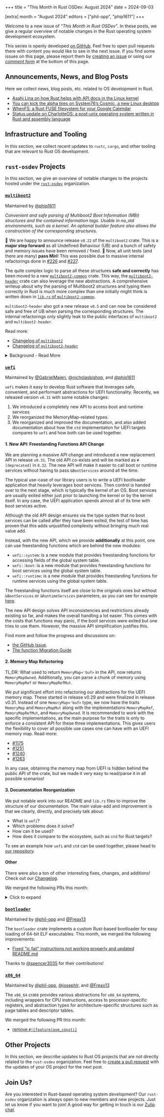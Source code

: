 +++
title = "This Month in Rust OSDev: August 2024"
date = 2024-09-03

[extra]
month = "August 2024"
editors = ["phil-opp", "phip1611"]
+++

Welcome to a new issue of _"This Month in Rust OSDev"_. In these posts, we give a regular overview of notable changes in the Rust operating system development ecosystem.

<!-- more -->

This series is openly developed [on GitHub](https://github.com/rust-osdev/homepage/). Feel free to open pull requests there with content you would like to see in the next issue. If you find some issues on this page, please report them by [creating an issue](https://github.com/rust-osdev/homepage/issues/new) or using our <a href="#comment-form">_comment form_</a> at the bottom of this page.

<!--
    This is a draft for the upcoming "This Month in Rust OSDev (August 2024)" post.
    Feel free to create pull requests against the `next` branch to add your
    content here.
    Please take a look at the past posts on https://rust-osdev.com/ to see the
    general structure of these posts.
-->

## Announcements, News, and Blog Posts

Here we collect news, blog posts, etc. related to OS development in Rust.

<!--
Please follow this template:

- [Title](https://example.com)
  - (optional) Some additional context
-->

- [Asahi Lina on how Rust helps with API docs in the Linux kernel](https://vt.social/@lina/113056457969145576)
- [You can kick the alpha tires on System76’s Cosmic, a new Linux desktop](https://arstechnica.com/gadgets/2024/08/you-can-kick-the-alpha-tires-on-system76s-cosmic-a-new-linux-desktop/)
- [WhenFS: a Rust FUSE filesystem for your Google Calendar](https://github.com/lvkv/whenfs)
- [Status update on CharlotteOS: a post-unix operating system written in Rust and assembly language](https://www.reddit.com/r/rust/comments/1epkro0/status_update_on_charlotteos_a_postunix_operating/)


## Infrastructure and Tooling

In this section, we collect recent updates to `rustc`, `cargo`, and other tooling that are relevant to Rust OS development.

<!--
    Please use the following template:

- [Title](https://example.com)
  - (optional) Some additional context
-->

## `rust-osdev` Projects

In this section, we give an overview of notable changes to the projects hosted under the [`rust-osdev`](https://github.com/rust-osdev/about) organization.

<!--
    Please use the following template:

    ### [`repo_name`](https://github.com/rust-osdev/repo_name)
    <span class="maintainers">Maintained by [@maintainer_1](https://github.com/maintainer_1)</span>

    The `repo_name` crate ...<<short introduction>>...

    We merged the following changes this month:
    <<changelog, either in list or text form>>
-->


### [`multiboot2`](https://github.com/rust-osdev/acpi)
<span class="maintainers">Maintained by [@phip1611](https://github.com/phip1611)</span>

_Convenient and safe parsing of Multiboot2 Boot Information (MBI) structures and
the contained information tags. Usable in no_std environments, such as a kernel. 
An optional builder feature also allows the construction of the corresponding 
structures._

🎉 We are happy to announce release `v0.22` of the `multiboot2` crate. This is a
**major step forward** as all Undefined Behaviour (UB) and a bunch of safety and
memory issues have been removed / fixed. 🎉 Now, all unit tests (and there are
many) **pass Miri**! This was possible due to massive internal refactorings done
in [#226](https://github.com/rust-osdev/multiboot2/pull/226) and [#227](https://github.com/rust-osdev/multiboot2/pull/227).

The quite complex logic to parse all these structures **safe and correctly**
has been moved to a new [`multiboot2-common`](https://docs.rs/multiboot2-common)
crate. This way, the [`multiboot2-header`](https://crates.io/crates/multiboot2-header)
crate can also leverage the new abstractions. A comprehensive writeup about why 
the parsing of Multiboot2 structures and typing them correctly in Rust is much
more complex than one initially might think is written down in 
[`lib.rs` of `multiboot2-common`](https://docs.rs/multiboot2-common).

`multiboot2-header` also got a new release `v0.5` and can now be considered 
safe and free of UB when parsing the corresponding structures. The internal
refactorings only slightly leak to the public interfaces of `multiboot2`
and `multiboot2-header`.

Read more:
- [Changelog of `multiboot2`](https://github.com/rust-osdev/multiboot2/blob/b95b73508925b5484a0cf531a45c9c9ce555d560/multiboot2/Changelog.md)
- [Changelog of `multiboot2-header`](https://github.com/rust-osdev/multiboot2/blob/b95b73508925b5484a0cf531a45c9c9ce555d560/multiboot2-header/Changelog.md)

<details>
<summary>Background - Read More</summary>

The crate grew historically without a centralized design or approach how to work
with memory and pointers. Therefore, many UB way unintentionally created. We 
are happy to get lack of the technical debt. Nevertheless, thanks to everyone
who contributed over the years - sorry if we had to rewrite your code in this 
one! :)
</details>

### [`uefi`](https://github.com/rust-osdev/uefi-rs)
<span class="maintainers">Maintained by [@GabrielMajeri](https://github.com/GabrielMajeri), [@nicholasbishop](https://github.com/nicholasbishop), and [@phip1611](https://github.com/phip1611)</span>

`uefi` makes it easy to develop Rust software that leverages safe, convenient,
and performant abstractions for UEFI functionality. Recently, we released 
version `v0.31` with some notable changes:

1. We introduced a completely new API to access boot and runtime services
2. We reorganized the MemoryMap-related types.
3. We reorganized and improved the documentation, and also added documentation
   about how the `std` implementation for UEFI targets compares to `uefi` and
   how both can be used together.

#### 1. New API: Freestanding Functions API Change

We are planning a massive API change and introduced a new replacement API in
release `v0.31`. The old API co-exists and will be marked as 
`#[deprecated]` in `0.32`. The new API will make it easier to call boot or 
runtime services without having to pass `&BootServices` around all the time.

The typical use-case of our library users is to write a UEFI bootloader
application that heavily leverages boot services. Then control is handed over to
the next stage, which is typically the kernel of an OS. Boot services are
usually exited either just prior to launching the kernel or by the kernel
itself. In any case, the UEFI application spends almost all of its time with
boot services active.

Although the old API design ensures via the type system that no boot
services can be called after they have been exited, the test of time has proven
that this adds unjustified complexity without bringing much real value add.

Instead, with the new API, which we provide **additionally** at this point,
one can use freestanding functions which are behind the new modules:

- `uefi::system`: is a new module that provides freestanding functions for
  accessing fields of the global system table.
- `uefi::boot`:
  is a new module that provides freestanding functions for boot services using
  the global system table.
- `uefi::runtime`: is a new module that provides freestanding functions for
  runtime services using the global system table.

The freestanding functions itself are close to the originals ones but without
`&BootServices` or `&RuntimeServices` parameters, as you can see for example
[here](https://github.com/rust-osdev/uefi-rs/pull/1344/files#diff-46f1e3c04d719fff471faf35c4d218430e1d664ac0a0fab9d2c15870c2d0f066).

The new API design solves API inconsistencies and restrictions already existing
so far, and makes the overall handling a lot easier. This comes with the costs
that functions may panic, if the boot services were exited but one tries to use
them. However, the massive API simplification justifies this.

Find more and follow the progress and discussions on:
- [the GitHub Issue](https://github.com/rust-osdev/uefi-rs/issues/893#issuecomment-2241610633).
- [The function Migration Guide](https://github.com/rust-osdev/uefi-rs/blob/main/docs/funcs_migration.md)

#### 2. Memory Map Refactoring

TL;DR: What used to return `MemoryMap<'buf>` in the API, now returns
`MemoryMapOwned`. Additionally, you can parse a chunk of memory using
`MemoryMapRef` or `MemoryMapRefMut`.

We put significant effort into refactoring our abstractions for the UEFI memory 
map. These started in release v0.29 and were finalized in release v0.31. 
Instead of one `MemoryMap<'buf>` type, we now have the traits `MemoryMap` and 
`MemoryMapMut` along with the implementations `MemoryMapRef`, `MemoryMapRefMut`, 
and `MemoryMapOwned`. It is recommended to work with the specific 
implementations, as the main purpose for the traits is only to enforce a 
consistent API for these three implementations. This gives users the 
flexibility to cover all possible use cases one can have with an UEFI memory 
map. Read more:
- [#1175](https://github.com/rust-osdev/uefi-rs/pull/1175)
- [#1251](https://github.com/rust-osdev/uefi-rs/pull/1251)
- [#1240](https://github.com/rust-osdev/uefi-rs/pull/1240)
- [#1263](https://github.com/rust-osdev/uefi-rs/pull/1263)

In any case, obtaining the memory map from UEFI is hidden behind the
public API of the crate, but we made it very easy to read/parse it in all
possible scenarios!

#### 3. Documentation Reorganization

We put notable work into our README and `lib.rs` files to improve the
structure of our documentation. The main value-add and improvement is that we 
clearly, directly, and precisely talk about:

- What is `uefi`?
- Which problems does it solve?
- How can it be used?
- How does it compare to the ecosystem, such as `std` for Rust targets?

To see an example how `uefi` and `std` can be used together, please head to
[our repository](https://github.com/rust-osdev/uefi-rs/tree/main/uefi-std-example).

#### Other

There were also a ton of other interesting fixes, changes, and additions! 
Check out our [Changelog](https://github.com/rust-osdev/uefi-rs/blob/main/uefi/CHANGELOG.md).

We merged the following PRs this month:

<details><summary>Click to expand</summary>


- [boot: Add freestanding version of raise_tpl](https://github.com/rust-osdev/uefi-rs/pull/1276)
- [boot: Add freestanding connect_controller and disconnect_controller](https://github.com/rust-osdev/uefi-rs/pull/1278)
- [nix/niv: update dependencies](https://github.com/rust-osdev/uefi-rs/pull/1279)
- [boot: Add freestanding exit function](https://github.com/rust-osdev/uefi-rs/pull/1283)
- [uefi: Fix lifetimes in device_path TryFrom<&[u8]> impls](https://github.com/rust-osdev/uefi-rs/pull/1282)
- [release: uefi-0.30.0](https://github.com/rust-osdev/uefi-rs/pull/1285)
- [uefi: Add release data to 0.30.0 release](https://github.com/rust-osdev/uefi-rs/pull/1286)
- [doc: unified catchy new Crate introduction [doc: 1/N]](https://github.com/rust-osdev/uefi-rs/pull/1284)
- [boot: Add freestanding version of `create_event`](https://github.com/rust-osdev/uefi-rs/pull/1280)
- [Merge release-v0.30 branch into main](https://github.com/rust-osdev/uefi-rs/pull/1289)
- [boot: Add freestanding stall](https://github.com/rust-osdev/uefi-rs/pull/1296)
- [boot: Add freestanding check_event](https://github.com/rust-osdev/uefi-rs/pull/1295)
- [doc: move misc stuff from README to lib.rs [doc: 2/N] ](https://github.com/rust-osdev/uefi-rs/pull/1290)
- [Restore some memory exports to uefi::table::boot](https://github.com/rust-osdev/uefi-rs/pull/1299)
- [Remove dead_code workarounds](https://github.com/rust-osdev/uefi-rs/pull/1302)
- [runtime: Add freestanding set_virtual_address_map](https://github.com/rust-osdev/uefi-rs/pull/1301)
- [Add freestanding set_timer and wait_for_event](https://github.com/rust-osdev/uefi-rs/pull/1298)
- [Add freestanding {install,reinstall,uninstall}_protocol_interface functions](https://github.com/rust-osdev/uefi-rs/pull/1300)
- [boot: Add freestanding close_event](https://github.com/rust-osdev/uefi-rs/pull/1304)
- [boot: Add freestanding install_configuration_table](https://github.com/rust-osdev/uefi-rs/pull/1306)
- [boot: Add freestanding version of protocols_per_handle](https://github.com/rust-osdev/uefi-rs/pull/1305)
- [misc small improvements](https://github.com/rust-osdev/uefi-rs/pull/1308)
- [boot: Add freestanding test_protocol](https://github.com/rust-osdev/uefi-rs/pull/1310)
- [boot: Add freestanding set_watchdog_timer](https://github.com/rust-osdev/uefi-rs/pull/1311)
- [boot: Add freestanding memory_map](https://github.com/rust-osdev/uefi-rs/pull/1312)
- [boot: Add freestanding create_event_ex](https://github.com/rust-osdev/uefi-rs/pull/1313)
- [boot: Add freestanding get_handle_for_protocol](https://github.com/rust-osdev/uefi-rs/pull/1314)
- [Add doc on freestanding function migration](https://github.com/rust-osdev/uefi-rs/pull/1315)
- [boot: Add freestanding locate_device_path](https://github.com/rust-osdev/uefi-rs/pull/1316)
- [boot: Add freestanding locate_handle and find_handles](https://github.com/rust-osdev/uefi-rs/pull/1321)
- [boot: Add freestanding get_image_file_system](https://github.com/rust-osdev/uefi-rs/pull/1322)
- [boot: Add freestanding exit_boot_services](https://github.com/rust-osdev/uefi-rs/pull/1325)
- [uefi: Add table::system_table_raw](https://github.com/rust-osdev/uefi-rs/pull/1323)
- [boot: Add freestanding register_protocol_notify](https://github.com/rust-osdev/uefi-rs/pull/1324)
- [doc: add comprehensive About section to lib.rs [doc: 3/N]](https://github.com/rust-osdev/uefi-rs/pull/1291)
- [uefi: Drop BootServices arg from device path <-> text conversions](https://github.com/rust-osdev/uefi-rs/pull/1327)
- [Revert "uefi: Drop BootServices arg from device path <-> text conversions"](https://github.com/rust-osdev/uefi-rs/pull/1328)
- [Update funcs_migration doc](https://github.com/rust-osdev/uefi-rs/pull/1329)
- [uefi: add BootPolicy type](https://github.com/rust-osdev/uefi-rs/pull/1326)
- [ci: cancel obsolete runs automatically + streamline](https://github.com/rust-osdev/uefi-rs/pull/1332)
- [LoadFileProtocol and LoadFile2Protocol](https://github.com/rust-osdev/uefi-rs/pull/1297)
- [doc: Comparison to Ecosystem (including Rust std impl) [doc: 4/N]](https://github.com/rust-osdev/uefi-rs/pull/1292)
- [release: uefi-macros-0.15.0, uefi-raw-0.7.0, uefi-0.31.0](https://github.com/rust-osdev/uefi-rs/pull/1330)
- [uefi: Inline the template example into lib.rs doc](https://github.com/rust-osdev/uefi-rs/pull/1338)
- [release: uefi-0.31.0](https://github.com/rust-osdev/uefi-rs/pull/1339)
- [doc: Talk about Documentation Organization/Overview [doc: 5/N]](https://github.com/rust-osdev/uefi-rs/pull/1293)
- [uefi std: add example and add book chapter](https://github.com/rust-osdev/uefi-rs/pull/1331)
- [uefi: Drop BootServices arg from device path <-> text conversions](https://github.com/rust-osdev/uefi-rs/pull/1340)
- [test-runner: Convert all examples to new style](https://github.com/rust-osdev/uefi-rs/pull/1342)
- [uefi: Drop BootServices arg from GraphicsOutput::modes](https://github.com/rust-osdev/uefi-rs/pull/1344)
- [Update the uefi::allocator module to use the global system table](https://github.com/rust-osdev/uefi-rs/pull/1343)
- [doc: final README streamlining [doc: 6/6]](https://github.com/rust-osdev/uefi-rs/pull/1294)
- [uefi: Drop BootServices arg from ComponentName::open](https://github.com/rust-osdev/uefi-rs/pull/1345)
- [ci: release package check](https://github.com/rust-osdev/uefi-rs/pull/1341)
- [book: Update protocols how-to to use the `boot` module](https://github.com/rust-osdev/uefi-rs/pull/1347)
- [uefi: Move various types to the `uefi::boot` module](https://github.com/rust-osdev/uefi-rs/pull/1346)
- [ci: Use `cargo xtask fmt --check`](https://github.com/rust-osdev/uefi-rs/pull/1348)
- [uefi: Move various types to the `uefi::runtime` module](https://github.com/rust-osdev/uefi-rs/pull/1349)
- [uefi: Make FileSystem work with both variants of ScopedProtocol](https://github.com/rust-osdev/uefi-rs/pull/1352)
- [uefi: Fix compilation of minimal example](https://github.com/rust-osdev/uefi-rs/pull/1353)
- [uefi-macros: Rename generated entry arguments](https://github.com/rust-osdev/uefi-rs/pull/1350)
- [book: Update boot_stages and tables](https://github.com/rust-osdev/uefi-rs/pull/1351)
- [uefi: Drop args from main in the example](https://github.com/rust-osdev/uefi-rs/pull/1355)
- [uefi-macros: Use uefi::boot::set_image_handle](https://github.com/rust-osdev/uefi-rs/pull/1354)
- [template: Drop args to main](https://github.com/rust-osdev/uefi-rs/pull/1356)
- [uefi-macros: Use raw pointer for system table when generating args](https://github.com/rust-osdev/uefi-rs/pull/1357)
- [uefi: Update logger to use the global system table](https://github.com/rust-osdev/uefi-rs/pull/1358)
- [uefi: Update panic handler to use the global system table](https://github.com/rust-osdev/uefi-rs/pull/1359)
- [uefi: Deprecate RuntimeServices](https://github.com/rust-osdev/uefi-rs/pull/1365)
- [uefi: Use global system table in MemoryMapBackingMemory](https://github.com/rust-osdev/uefi-rs/pull/1361)
- [uefi: Update println to use the global system table](https://github.com/rust-osdev/uefi-rs/pull/1360)
- [uefi: Update FS docstring example code](https://github.com/rust-osdev/uefi-rs/pull/1368)
- [uefi: Copy 'Accessing Protocols' docs to uefi::boot](https://github.com/rust-osdev/uefi-rs/pull/1369)
- [uefi: Deprecate BootServices](https://github.com/rust-osdev/uefi-rs/pull/1367)
- [uefi/mem: Update docs referring to BootServices](https://github.com/rust-osdev/uefi-rs/pull/1370)
- [uefi: Update input protocol docs](https://github.com/rust-osdev/uefi-rs/pull/1371)
- [uefi: Update ResetNotification protocol docs](https://github.com/rust-osdev/uefi-rs/pull/1372)
- [uefi: Update LoadedImage protocol docs](https://github.com/rust-osdev/uefi-rs/pull/1373)
- [uefi: Deprecate ancillary types in uefi::table::boot](https://github.com/rust-osdev/uefi-rs/pull/1374)
- [uefi: Update pointer protocol docs](https://github.com/rust-osdev/uefi-rs/pull/1376)
- [uefi: Deprecate table::{system_table_boot,system_table_runtime}](https://github.com/rust-osdev/uefi-rs/pull/1378)
- [uefi: Remove BootServices from more docstrings](https://github.com/rust-osdev/uefi-rs/pull/1377)
- [uefi: Drop references to SystemTable from docstrings](https://github.com/rust-osdev/uefi-rs/pull/1380)
- [docs: Update timeline for the API migration](https://github.com/rust-osdev/uefi-rs/pull/1382)
- [uefi: Deprecate SystemTable](https://github.com/rust-osdev/uefi-rs/pull/1379)
- [Revert "ci: check if crate can be packaged"](https://github.com/rust-osdev/uefi-rs/pull/1384)
- [uefi: Deprecate SystemTableView, Boot, and Runtime](https://github.com/rust-osdev/uefi-rs/pull/1385)
- [Move PAGE_SIZE to uefi-raw and reexport from uefi boot modules](https://github.com/rust-osdev/uefi-rs/pull/1383)
- [uefi: Clean up imports of uefi::table::runtime](https://github.com/rust-osdev/uefi-rs/pull/1386)


<!-- - [chore(deps): lock file maintenance](https://github.com/rust-osdev/uefi-rs/pull/1277) -->
<!-- - [chore(deps): update crate-ci/typos action to v1.23.6](https://github.com/rust-osdev/uefi-rs/pull/1287) -->
<!-- - [fix(deps): update rust crate regex to v1.10.6](https://github.com/rust-osdev/uefi-rs/pull/1288) -->
<!-- - [chore(deps): lock file maintenance](https://github.com/rust-osdev/uefi-rs/pull/1319) -->
<!-- - [fix(deps): update rust crate serde_json to v1.0.124](https://github.com/rust-osdev/uefi-rs/pull/1318) -->
<!-- - [chore(deps): lock file maintenance](https://github.com/rust-osdev/uefi-rs/pull/1333) -->
<!-- - [chore(deps): lock file maintenance](https://github.com/rust-osdev/uefi-rs/pull/1336) -->
<!-- - [fix(deps): update rust crate syn to v2.0.76](https://github.com/rust-osdev/uefi-rs/pull/1335) -->
<!-- - [chore(deps): lock file maintenance](https://github.com/rust-osdev/uefi-rs/pull/1364) -->
<!-- - [chore(deps): update crate-ci/typos action to v1.24.1](https://github.com/rust-osdev/uefi-rs/pull/1366) -->

</details>

### [`bootloader`](https://github.com/rust-osdev/bootloader)
<span class="maintainers">Maintained by [@phil-opp](https://github.com/phil-opp) and [@Freax13](https://github.com/orgs/rust-osdev/people/Freax13)</span>

The `bootloader` crate implements a custom Rust-based bootloader for easy loading of 64-bit ELF executables. This month, we merged the following improvements:

- [Fixed "jc fail" instructions not working properly and updated README.md](https://github.com/rust-osdev/bootloader/pull/453)

Thanks to [@spencer3035](https://github.com/spencer3035) for their contributions!


### [`x86_64`](https://github.com/rust-osdev/x86_64)

<span class="maintainers">Maintained by [@phil-opp](https://github.com/phil-opp), [@josephlr](https://github.com/orgs/rust-osdev/people/josephlr), and [@Freax13](https://github.com/orgs/rust-osdev/people/Freax13)</span>

The `x86_64` crate provides various abstractions for `x86_64` systems, including wrappers for CPU instructions, access to processor-specific registers, and abstraction types for architecture-specific structures such as page tables and descriptor tables.

We merged the following PR this month:

- [remove `#![feature(asm_const)]`](https://github.com/rust-osdev/x86_64/pull/496)


## Other Projects

In this section, we describe updates to Rust OS projects that are not directly related to the `rust-osdev` organization. Feel free to [create a pull request](https://github.com/rust-osdev/homepage/pulls) with the updates of your OS project for the next post.

<!--
    Please use the following template:

    ### [`owner_name/repo_name`](https://github.com/rust-osdev/owner_name/repo_name)
    <span class="maintainers">(Section written by [@your_github_name](https://github.com/your_github_name))</span>

    ...<<your project updates>>...
-->

## Join Us?

Are you interested in Rust-based operating system development? Our `rust-osdev` organization is always open to new members and new projects. Just let us know if you want to join! A good way for getting in touch is our [Zulip chat](https://rust-osdev.zulipchat.com).
